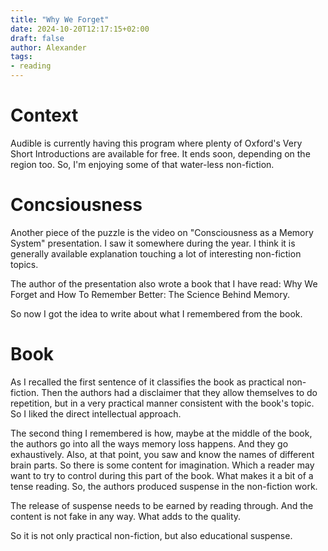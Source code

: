 ```yaml
---
title: "Why We Forget"
date: 2024-10-20T12:17:15+02:00
draft: false
author: Alexander
tags:
- reading
---
```


# Context

Audible is currently having this program where plenty of Oxford's Very Short Introductions are available for free.
It ends soon, depending on the region too.
So, I'm enjoying some of that water-less non-fiction.

# Concsiousness

Another piece of the puzzle is the video on "Consciousness as a Memory System" presentation.
I saw it somewhere during the year.
I think it is generally available explanation touching a lot of interesting non-fiction topics.

The author of the presentation also wrote a book that I have read: Why We Forget and How To Remember Better: The Science Behind Memory.

So now I got the idea to write about what I remembered from the book.

# Book

As I recalled the first sentence of it classifies the book as practical non-fiction.
Then the authors had a disclaimer that they allow themselves to do repetition, but in a very practical manner consistent with the book's topic.
So I liked the direct intellectual approach.

The second thing I remembered is how, maybe at the middle of the book, the authors go into all the ways memory loss happens.
And they go exhaustively.
Also, at that point, you saw and know the names of different brain parts.
So there is some content for imagination.
Which a reader may want to try to control during this part of the book.
What makes it a bit of a tense reading.
So, the authors produced suspense in the non-fiction work.

The release of suspense needs to be earned by reading through.
And the content is not fake in any way.
What adds to the quality.

So it is not only practical non-fiction, but also educational suspense.

